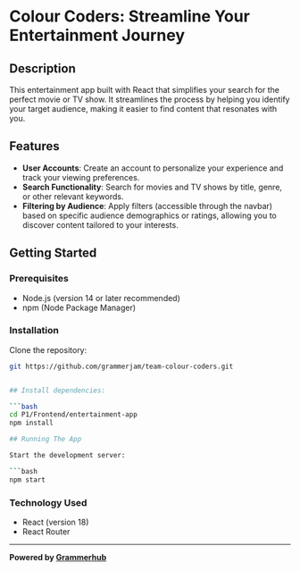 # Colour Coders: Streamline Your Entertainment Journey

## Description

This entertainment app built with React that simplifies your search for the perfect movie or TV show. It streamlines the process by helping you identify your target audience, making it easier to find content that resonates with you.

## Features

- **User Accounts**: Create an account to personalize your experience and track your viewing preferences.
- **Search Functionality**: Search for movies and TV shows by title, genre, or other relevant keywords.
- **Filtering by Audience**: Apply filters (accessible through the navbar) based on specific audience demographics or ratings, allowing you to discover content tailored to your interests.

## Getting Started

### Prerequisites

- Node.js (version 14 or later recommended)
- npm (Node Package Manager)

### Installation

Clone the repository:

```bash
git https://github.com/grammerjam/team-colour-coders.git


## Install dependencies:

```bash
cd P1/Frontend/entertainment-app
npm install

## Running The App 

Start the development server:

```bash
npm start
```

### Technology Used

- React (version 18)
- React Router

______________________________
**Powered by [Grammerhub](http://discord.grammerhub.org)**
